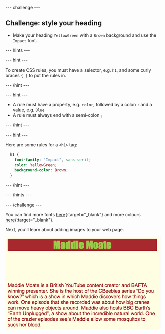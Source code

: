 --- challenge ---

## Challenge: style your heading

+ Make your heading `YellowGreen` with a `Brown` background and use the `Impact` font.

--- hints ---

--- hint ---

To create CSS rules, you must have a selector, e.g. `h1`, and some curly braces `{ }` to put the rules in.

--- /hint ---

--- hint ---

+ A rule must have a property, e.g. `color`, followed by a colon `:` and a value, e.g. `Blue`
+ A rule must always end with a semi-colon `;`

--- /hint ---

--- hint ---

Here are some rules for a `<h1>` tag:

```css
  h1 {
    font-family: "Impact", sans-serif;
    color: YellowGreen;
    background-color: Brown;
  }
```

--- /hint ---

--- /hints ---

--- /challenge ---

You can find more fonts [here](https://www.w3schools.com/cssref/css_websafe_fonts.asp){:target="_blank"} and more colours [here](https://www.w3schools.com/colors/colors_names.asp){:target="_blank"}.

Next, you'll learn about adding images to your web page.

![Example of website at this stage](images/step4eg.png)
